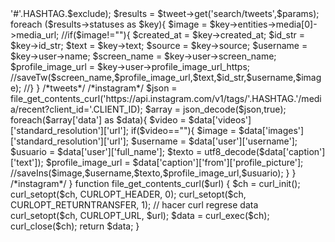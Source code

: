 <?php

//hashtag
define("HASHTAG","petertest");

//twitter
define("CONSUMER_KEY","");

define("CONSUMER_SECRET","");

define("ACCESS_TOKEN","");

define("ACCESS_TOKEN_SECRET","");

//Instagram
define('CLIENT_ID','');
define('CLIENT_SECRET','');

if(!isset($_GET["task"])) die;
$task = $_GET["task"];

switch ($task){
    case 'sociales':
        getSociales();        
    break;        
}

function getSociales(){

	/*tweets*/	
	require_once('libraries/twitteroauth/OAuth.php');
	require_once('libraries/twitteroauth/twitteroauth.php');

	$tweet   = new TwitterOAuth(CONSUMER_KEY,CONSUMER_SECRET,ACCESS_TOKEN,ACCESS_TOKEN_SECRET);
	$exclude = '-filter:retweets';//no retweets
	$params  = array('q' =>'#'.HASHTAG.$exclude);
	$results =  $tweet->get('search/tweets',$params);

	foreach ($results->statuses as $key){
		
		$image = $key->entities->media[0]->media_url;			

		//if($image!=""){

			$created_at        = $key->created_at;
			$id_str            = $key->id_str;
			$text              = $key->text;
			$source            = $key->source;
			$username          = $key->user->name;
			$screen_name       = $key->user->screen_name;
			$profile_image_url = $key->user->profile_image_url_https;

			//saveTw($screen_name,$profile_image_url,$text,$id_str,$username,$image);

		//}
		
	}	
	/*tweets*/

	/*instagram*/
	$json   = file_get_contents_curl('https://api.instagram.com/v1/tags/'.HASHTAG.'/media/recent?client_id='.CLIENT_ID);
	$array  = json_decode($json,true);
	
	foreach($array['data'] as $data){

		$video = $data['videos']['standard_resolution']['url'];

		if($video==""){

			$image             = $data['images']['standard_resolution']['url'];
			$username          = $data['user']['username'];
			$usuario           = $data['user']['full_name'];
			$texto             = utf8_decode($data['caption']['text']);
			$profile_image_url = $data['caption']['from']['profile_picture'];
		
			//saveIns($image,$username,$texto,$profile_image_url,$usuario);

		}

	}
	/*instagram*/				

}

function file_get_contents_curl($url) {
	$ch = curl_init();

	curl_setopt($ch, CURLOPT_HEADER, 0);
	curl_setopt($ch, CURLOPT_RETURNTRANSFER, 1); // hacer curl regrese data
	curl_setopt($ch, CURLOPT_URL, $url);

	$data = curl_exec($ch);
	curl_close($ch);

	return $data;
}
